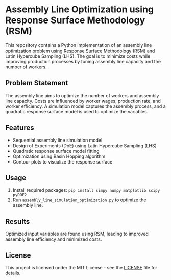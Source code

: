 # Assembly Line Optimization using Response Surface Methodology (RSM)

This repository contains a Python implementation of an assembly line optimization problem using Response Surface Methodology (RSM) and Latin Hypercube Sampling (LHS). The goal is to minimize costs while improving production processes by tuning assembly line capacity and the number of workers.

## Problem Statement

The assembly line aims to optimize the number of workers and assembly line capacity. Costs are influenced by worker wages, production rate, and worker efficiency. A simulation model captures the assembly process, and a quadratic response surface model is used to optimize the variables.

## Features

- Sequential assembly line simulation model
- Design of Experiments (DoE) using Latin Hypercube Sampling (LHS)
- Quadratic response surface model fitting
- Optimization using Basin Hopping algorithm
- Contour plots to visualize the response surface

## Usage

1. Install required packages: `pip install simpy numpy matplotlib scipy pyDOE2`
2. Run `assembly_line_simulation_optimization.py` to optimize the assembly line.

## Results

Optimized input variables are found using RSM, leading to improved assembly line efficiency and minimized costs.

## License

This project is licensed under the MIT License - see the [LICENSE](LICENSE) file for details.
